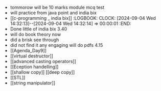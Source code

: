 - tommorow will be 10 marks module mcq test
- will practice from java point and india bix
- [[c-programming _ india bix]]
  :LOGBOOK:
  CLOCK: [2024-09-04 Wed 14:32:13]--[2024-09-04 Wed 14:32:14] =>  00:00:01
  :END:
- Done little of india bix 3.40
- will do book theory now
- did a brisk see through
- did not find it any engaging will do pdfs 4.15
- [[Agenda_Day9]]
- [[virtual destructor]]
- [[advanced casting operators]]
- [[Eception handelling]]
- [[shallow copy]] [[deep copy]]
- [[STL]]
- [[string manipulator]]